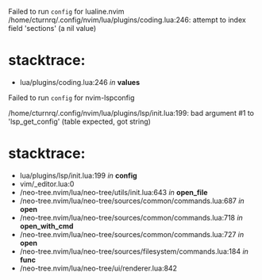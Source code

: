 Failed to run `config` for lualine.nvim
/home/cturnrq/.config/nvim/lua/plugins/coding.lua:246: attempt to index field 'sections' (a nil value)
# stacktrace:
  - lua/plugins/coding.lua:246 _in_ **values**


Failed to run `config` for nvim-lspconfig

/home/cturnrq/.config/nvim/lua/plugins/lsp/init.lua:199: bad argument #1 to 'lsp_get_config' (table expected, got string)

# stacktrace:
  - lua/plugins/lsp/init.lua:199 _in_ **config**
  - vim/_editor.lua:0
  - /neo-tree.nvim/lua/neo-tree/utils/init.lua:643 _in_ **open_file**
  - /neo-tree.nvim/lua/neo-tree/sources/common/commands.lua:687 _in_ **open**
  - /neo-tree.nvim/lua/neo-tree/sources/common/commands.lua:718 _in_ **open_with_cmd**
  - /neo-tree.nvim/lua/neo-tree/sources/common/commands.lua:727 _in_ **open**
  - /neo-tree.nvim/lua/neo-tree/sources/filesystem/commands.lua:184 _in_ **func**
  - /neo-tree.nvim/lua/neo-tree/ui/renderer.lua:842
